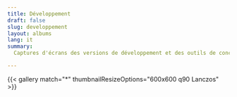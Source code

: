 ```yaml
---
title: Développement
draft: false
slug: developpement
layout: albums
lang: it
summary: 
  Captures d'écrans des versions de développement et des outils de conception.

---
```

{{< gallery match="*" thumbnailResizeOptions="600x600 q90 Lanczos" >}}